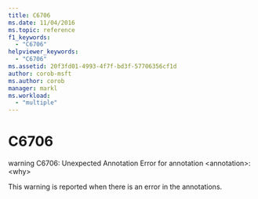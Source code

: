 ```yaml
---
title: C6706
ms.date: 11/04/2016
ms.topic: reference
f1_keywords:
  - "C6706"
helpviewer_keywords:
  - "C6706"
ms.assetid: 20f3fd01-4993-4f7f-bd3f-57706356cf1d
author: corob-msft
ms.author: corob
manager: markl
ms.workload:
  - "multiple"
---
```

# C6706
warning C6706: Unexpected Annotation Error for annotation \<annotation>: \<why>

 This warning is reported when there is an error in the annotations.
